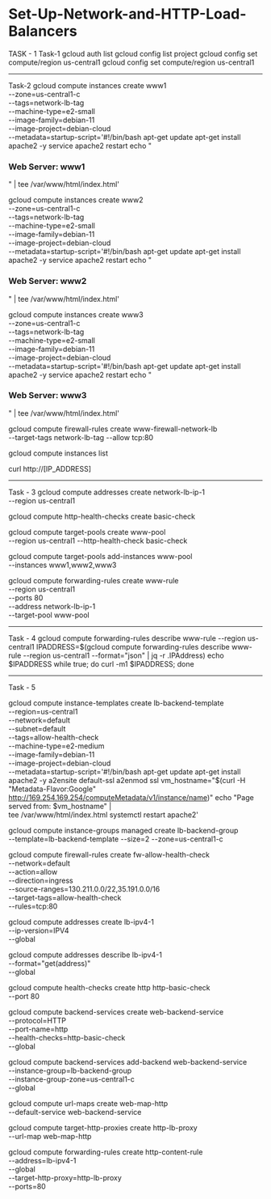 # Set-Up-Network-and-HTTP-Load-Balancers
TASK - 1
Task-1
gcloud auth list
gcloud config list project
gcloud config set compute/region us-central1
gcloud config set compute/region us-central1
*********************************************************************
Task-2
gcloud compute instances create www1 \
--zone=us-central1-c \
--tags=network-lb-tag \
--machine-type=e2-small \
--image-family=debian-11 \
--image-project=debian-cloud \
--metadata=startup-script='#!/bin/bash
apt-get update
apt-get install apache2 -y
service apache2 restart
echo "
<h3>Web Server: www1</h3>" | tee /var/www/html/index.html'

gcloud compute instances create www2 \
--zone=us-central1-c \
--tags=network-lb-tag \
--machine-type=e2-small \
--image-family=debian-11 \
--image-project=debian-cloud \
--metadata=startup-script='#!/bin/bash
apt-get update
apt-get install apache2 -y
service apache2 restart
echo "
<h3>Web Server: www2</h3>" | tee /var/www/html/index.html'

gcloud compute instances create www3 \
--zone=us-central1-c \
--tags=network-lb-tag \
--machine-type=e2-small \
--image-family=debian-11 \
--image-project=debian-cloud \
--metadata=startup-script='#!/bin/bash
apt-get update
apt-get install apache2 -y
service apache2 restart
echo "
<h3>Web Server: www3</h3>" | tee /var/www/html/index.html'

gcloud compute firewall-rules create www-firewall-network-lb \
--target-tags network-lb-tag --allow tcp:80

gcloud compute instances list

curl http://[IP_ADDRESS]
*********************************************************************
Task - 3
gcloud compute addresses create network-lb-ip-1 \
--region us-central1

gcloud compute http-health-checks create basic-check

gcloud compute target-pools create www-pool \
--region us-central1 --http-health-check basic-check

gcloud compute target-pools add-instances www-pool \
--instances www1,www2,www3

gcloud compute forwarding-rules create www-rule \
--region us-central1 \
--ports 80 \
--address network-lb-ip-1 \
--target-pool www-pool
*************************************************************************
Task - 4
gcloud compute forwarding-rules describe www-rule --region us-central1
IPADDRESS=$(gcloud compute forwarding-rules describe www-rule --region us-central1 --format="json" | jq -r .IPAddress)
echo $IPADDRESS
while true; do curl -m1 $IPADDRESS; done
**************************************************************************
Task - 5

gcloud compute instance-templates create lb-backend-template \
--region=us-central1 \
--network=default \
--subnet=default \
--tags=allow-health-check \
--machine-type=e2-medium \
--image-family=debian-11 \
--image-project=debian-cloud \
--metadata=startup-script='#!/bin/bash
apt-get update
apt-get install apache2 -y
a2ensite default-ssl
a2enmod ssl
vm_hostname="$(curl -H "Metadata-Flavor:Google" \
http://169.254.169.254/computeMetadata/v1/instance/name)"
echo "Page served from: $vm_hostname" | \
tee /var/www/html/index.html
systemctl restart apache2'

gcloud compute instance-groups managed create lb-backend-group \
--template=lb-backend-template --size=2 --zone=us-central1-c

gcloud compute firewall-rules create fw-allow-health-check \
--network=default \
--action=allow \
--direction=ingress \
--source-ranges=130.211.0.0/22,35.191.0.0/16 \
--target-tags=allow-health-check \
--rules=tcp:80

gcloud compute addresses create lb-ipv4-1 \
--ip-version=IPV4 \
--global

gcloud compute addresses describe lb-ipv4-1 \
--format="get(address)" \
--global

gcloud compute health-checks create http http-basic-check \
--port 80

gcloud compute backend-services create web-backend-service \
--protocol=HTTP \
--port-name=http \
--health-checks=http-basic-check \
--global

gcloud compute backend-services add-backend web-backend-service \
--instance-group=lb-backend-group \
--instance-group-zone=us-central1-c \
--global

gcloud compute url-maps create web-map-http \
--default-service web-backend-service

gcloud compute target-http-proxies create http-lb-proxy \
--url-map web-map-http

gcloud compute forwarding-rules create http-content-rule \
--address=lb-ipv4-1\
--global \
--target-http-proxy=http-lb-proxy \
--ports=80
